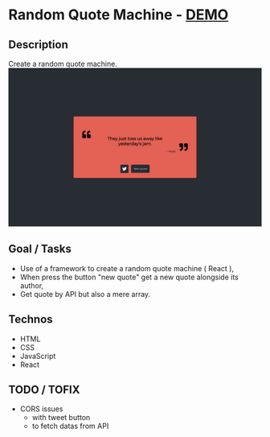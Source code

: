 # Random Quote Machine - [DEMO](https://LaurelineP.github.io/Quote-Machine)
## Description
Create a random quote machine.
![Preview](./project-preview.png)

## Goal / Tasks
+ Use of a framework to create a random quote machine ( React ),
+ When press the button "new quote" get a new quote alongside its author,
+ Get quote by API but also a mere array.

## Technos
+ HTML
+ CSS
+ JavaScript
+ React

## TODO / TOFIX
+ CORS issues
    - with tweet button
    - to fetch datas from API
